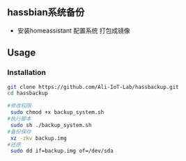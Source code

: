 ## hassbian系统备份

- 安装homeassistant 配置系统 打包成镜像

## Usage

### Installation
```bash
git clone https://github.com/Ali-IoT-Lab/hassbackup.git
cd hassbackup

#修改权限
 sudo chmod +x backup_system.sh
#执行脚本
 sudo sh ./backup_system.sh
#备份保存
 xz -zkv backup.img
#还原
 sudo dd if=backup.img of=/dev/sda
```
